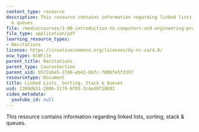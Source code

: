 ```yaml
---
content_type: resource
description: This resource contains information regarding linked lists, sorting, stack
  & queues.
file: /media/courses/1-00-introduction-to-computers-and-engineering-problem-solving-spring-2012/2369db51289b31796f032c4a58f18892_MIT1_00S12_REC_12.pdf
file_type: application/pdf
learning_resource_types:
- Recitations
license: https://creativecommons.org/licenses/by-nc-sa/4.0/
ocw_type: OCWFile
parent_title: Recitations
parent_type: CourseSection
parent_uid: b572abe5-27d6-eb43-bbfc-f09bfe5f3397
resourcetype: Document
title: Linked Lists, Sorting, Stack & Queues
uid: 2369db51-289b-3179-6f03-2c4a58f18892
video_metadata:
  youtube_id: null
---
```

This resource contains information regarding linked lists, sorting, stack & queues.